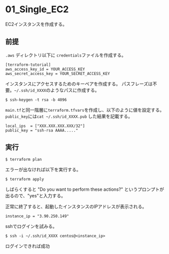 # 01_Single_EC2
EC2インスタンスを作成する。

## 前提
`.aws` ディレクトリ以下に `credentials`ファイルを作成する。

```
[terraform-tutorial]
aws_access_key_id = YOUR_ACCESS_KEY
aws_secret_access_key = YOUR_SECRET_ACCESS_KEY
```

インスタンスにアクセスするためのキーペアを作成する。
パスフレーズは不要。`~/.ssh/id_XXXX`のようなパスに作成する。

```
$ ssh-keygen -t rsa -b 4096
```

`main.tf`と同一階層に`terraform.tfvars`を作成し、以下のように値を設定する。
`public_key`には`cat ~/.ssh/id_XXXX.pub` した結果を記載する。

```
local_ips  = ["XXX.XXX.XXX.XXX/32"]
public_key = "ssh-rsa AAAA....."
```

## 実行

```
$ terraform plan
```

エラーが出なければ以下を実行する。

```
$ terraform apply
```

しばらくすると "Do you want to perform these actions?" というプロンプトが出るので、"yes"と入力する。

正常に終了すると、起動したインスタンスのIPアドレスが表示される。

```
instance_ip = "3.90.250.149"
```

sshでログインを試みる。

```
$ ssh -i ~/.ssh/id_XXXX centos@<instance_ip>
```

ログインできれば成功
